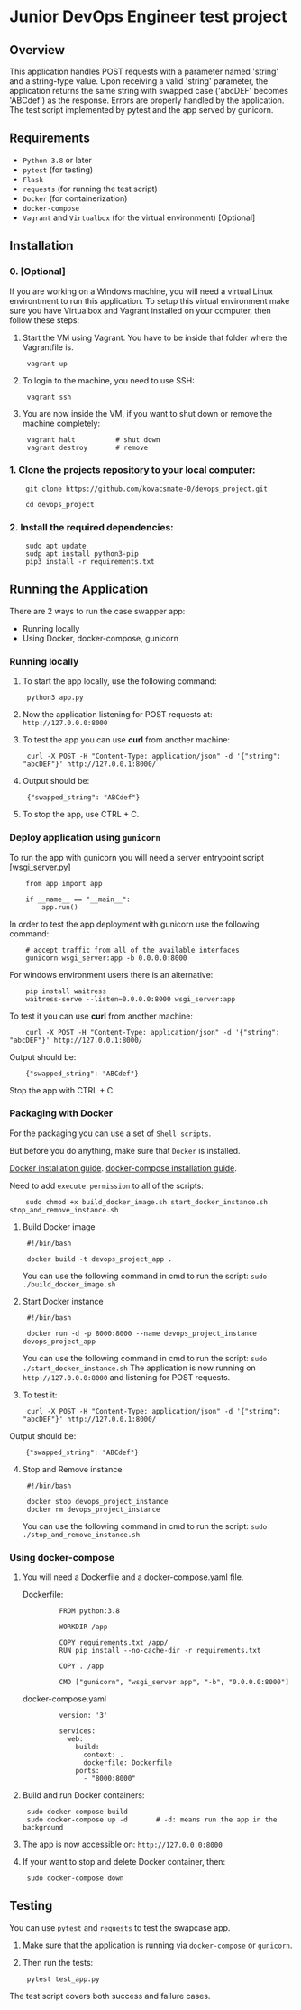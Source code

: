 # Junior DevOps Engineer test project

## Overview
This application handles POST requests with a parameter named 'string' and a string-type value. Upon receiving a valid 'string' parameter, the application returns the same string with swapped case ('abcDEF' becomes 'ABCdef') as the response. Errors are properly handled by the application. The test script implemented by pytest and the app served by gunicorn.

## Requirements
- `Python 3.8` or later
- `pytest` (for testing)
- `Flask`
- `requests` (for running the test script)
- `Docker` (for containerization)
- `docker-compose`
- `Vagrant` and `Virtualbox` (for the virtual environment) [Optional]

## Installation
### 0. [Optional]
If you are working on a Windows machine, you will need a virtual Linux environtment to run this application.
To setup this virtual environment make sure you have Virtualbox and Vagrant installed on your computer, then follow these steps:

1. Start the VM using Vagrant. You have to be inside that folder where the Vagrantfile is.

        vagrant up

2. To login to the machine, you need to use SSH:

        vagrant ssh

3. You are now inside the VM, if you want to shut down  or remove the machine completely:

        vagrant halt          # shut down
        vagrant destroy       # remove


### 1. Clone the projects repository to your local computer:
        git clone https://github.com/kovacsmate-0/devops_project.git

        cd devops_project

### 2. Install the required dependencies:
        sudo apt update
        sudp apt install python3-pip
        pip3 install -r requirements.txt
        

## Running the Application
There are 2 ways to run the case swapper app:
- Running locally
- Using Docker, docker-compose, gunicorn

### Running locally
1. To start the app locally, use the following command:

        python3 app.py
   
3. Now the application listening for POST requests at: `http://127.0.0.0:8000`
4. To test the app you can use **curl** from another machine:

        curl -X POST -H "Content-Type: application/json" -d '{"string": "abcDEF"}' http://127.0.0.1:8000/
5. Output should be:

        {"swapped_string": "ABCdef"}
6. To stop the app, use CTRL + C.

### Deploy application using `gunicorn`

To run the app with gunicorn you will need a server entrypoint script [wsgi_server.py]

        from app import app
        
        if __name__ == "__main__":
            app.run()
        
In order to test the app deployment with gunicorn use the following command:

        # accept traffic from all of the available interfaces
        gunicorn wsgi_server:app -b 0.0.0.0:8000
       
For windows environment users there is an alternative:

        pip install waitress
        waitress-serve --listen=0.0.0.0:8000 wsgi_server:app
To test it you can use **curl** from another machine:

        curl -X POST -H "Content-Type: application/json" -d '{"string": "abcDEF"}' http://127.0.0.1:8000/
Output should be:

        {"swapped_string": "ABCdef"}
Stop the app with CTRL + C.

### Packaging with Docker

For the packaging you can use a set of `Shell scripts`.

But before you do anything, make sure that `Docker` is installed.

[Docker installation guide](https://docs.docker.com/engine/install/ubuntu/).
[docker-compose installation guide]([https://docs.docker.com/engine/install/ubuntu/](https://www.digitalocean.com/community/tutorials/how-to-install-and-use-docker-compose-on-ubuntu-20-04)).

Need to add `execute permission` to all of the scripts:

        sudo chmod +x build_docker_image.sh start_docker_instance.sh stop_and_remove_instance.sh

1. Build Docker image 

        #!/bin/bash
        
        docker build -t devops_project_app .
   You can use the following command in cmd to run the script:
   `sudo ./build_docker_image.sh`

2. Start Docker instance

        #!/bin/bash
        
        docker run -d -p 8000:8000 --name devops_project_instance devops_project_app
   You can use the following command in cmd to run the script:
   `sudo ./start_docker_instance.sh`
   The application is now running on `http://127.0.0.0:8000` and listening for POST requests.

3. To test it:

        curl -X POST -H "Content-Type: application/json" -d '{"string": "abcDEF"}' http://127.0.0.1:8000/
Output should be:

        {"swapped_string": "ABCdef"}
   
4. Stop and Remove instance

        #!/bin/bash
        
        docker stop devops_project_instance
        docker rm devops_project_instance
   You can use the following command in cmd to run the script:
   `sudo ./stop_and_remove_instance.sh`
   
### Using docker-compose

1. You will need a Dockerfile and a docker-compose.yaml file.
   
   Dockerfile:
        
                FROM python:3.8
                
                WORKDIR /app
                
                COPY requirements.txt /app/
                RUN pip install --no-cache-dir -r requirements.txt
                
                COPY . /app
                
                CMD ["gunicorn", "wsgi_server:app", "-b", "0.0.0.0:8000"]
        
   docker-compose.yaml
           
                version: '3'
                
                services:
                  web:
                    build:
                      context: .
                      dockerfile: Dockerfile
                    ports:
                      - "8000:8000"

3. Build and run Docker containers:

        sudo docker-compose build      
        sudo docker-compose up -d       # -d: means run the app in the background

4. The app is now accessible on: `http://127.0.0.0:8000`
5. If your want to stop and delete Docker container, then:

        sudo docker-compose down

## Testing
You can use `pytest` and `requests` to test the swapcase app.

1. Make sure that the application is running via `docker-compose` or `gunicorn`.
2. Then run the tests:

        pytest test_app.py
The test script covers both success and failure cases.
  
